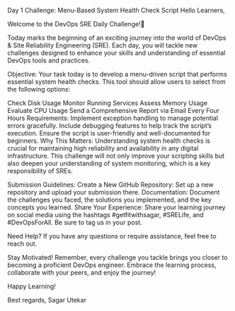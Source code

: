 Day 1 Challenge: Menu-Based System Health Check Script
Hello Learners,

Welcome to the DevOps SRE Daily Challenge!🎉

Today marks the beginning of an exciting journey into the world of DevOps & Site Reliability Engineering (SRE). Each day, you will tackle new challenges designed to enhance your skills and understanding of essential DevOps tools and practices.

Objective:
Your task today is to develop a menu-driven script that performs essential system health checks. This tool should allow users to select from the following options:

Check Disk Usage
Monitor Running Services
Assess Memory Usage
Evaluate CPU Usage
Send a Comprehensive Report via Email Every Four Hours
Requirements:
Implement exception handling to manage potential errors gracefully.
Include debugging features to help track the script’s execution.
Ensure the script is user-friendly and well-documented for beginners.
Why This Matters:
Understanding system health checks is crucial for maintaining high reliability and availability in any digital infrastructure. This challenge will not only improve your scripting skills but also deepen your understanding of system monitoring, which is a key responsibility of SREs.

Submission Guidelines:
Create a New GitHub Repository: Set up a new repository and upload your submission there.
Documentation: Document the challenges you faced, the solutions you implemented, and the key concepts you learned.
Share Your Experience: Share your learning journey on social media using the hashtags #getfitwithsagar, #SRELife, and #DevOpsForAll. Be sure to tag us in your post.


Need Help?
If you have any questions or require assistance, feel free to reach out.

Stay Motivated! Remember, every challenge you tackle brings you closer to becoming a proficient DevOps engineer.
Embrace the learning process, collaborate with your peers, and enjoy the journey!




Happy Learning!

Best regards,
Sagar Utekar
